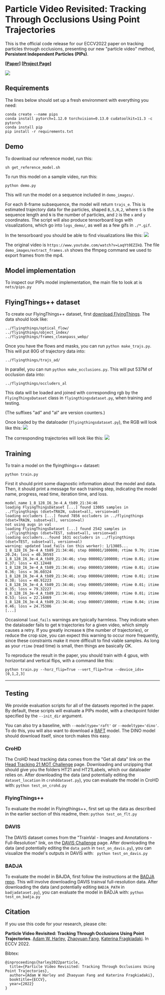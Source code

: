 # Particle Video Revisited: Tracking Through Occlusions Using Point Trajectories

This is the official code release for our ECCV2022 paper on tracking particles through occlusions, presenting our new "particle video" method, **Persistent Independent Particles (PIPs)**. 

**[[Paper](https://arxiv.org/abs/2204.04153)] [[Project Page](https://particle-video-revisited.github.io/)]**

<img src='https://particle-video-revisited.github.io/images/fig1.jpg'>


## Requirements

The lines below should set up a fresh environment with everything you need: 
```
conda create --name pips
conda install pytorch=1.12.0 torchvision=0.13.0 cudatoolkit=11.3 -c pytorch
conda install pip
pip install -r requirements.txt
```

## Demo

To download our reference model, run this:

```
sh get_reference_model.sh
```

To run this model on a sample video, run this:
```
python demo.py
```

This will run the model on a sequence included in `demo_images/`.

For each 8-frame subsequence, the model will return `trajs_e`. This is estimated trajectory data for the particles, shaped `B,S,N,2`, where `S` is the sequence length and `N` is the number of particles, and `2` is the `x` and `y` coordinates. The script will also produce tensorboard logs with visualizations, which go into `logs_demo/`, as well as a few gifs in `./*.gif`. 

In the tensorboard you should be able to find visualizations like this: 
<img src='https://particle-video-revisited.github.io/images/puppy_wide.gif'>

The original video is `https://www.youtube.com/watch?v=LaqYt0EZIkQ`. The file `demo_images/extract_frames.sh` shows the ffmpeg command we used to export frames from the mp4.

## Model implementation

To inspect our PIPs model implementation, the main file to look at is `nets/pips.py`

## FlyingThings++ dataset

To create our FlyingThings++ dataset, first [download FlyingThings](https://lmb.informatik.uni-freiburg.de/resources/datasets/SceneFlowDatasets.en.html). The data should look like:

```
../flyingthings/optical_flow/
../flyingthings/object_index/
../flyingthings/frames_cleanpass_webp/
```

Once you have the flows and masks, you can run `python make_trajs.py`. This will put 80G of trajectory data into:
```
../flyingthings/trajs_ad/
```

In parallel, you can run `python make_occlusions.py`. This will put 537M of occlusion data into:

```
../flyingthings/occluders_al
```

This data will be loaded and joined with corresponding rgb by the `FlyingThingsDataset` class in `flyingthingsdataset.py`, when training and testing.

(The suffixes "ad" and "al" are version counters.)

Once loaded by the dataloader (`flyingthingsdataset.py`), the RGB will look like this:
<img src='https://particle-video-revisited.github.io/images/flt_rgbs.gif'>

The corresponding trajectories will look like this:
<img src='https://particle-video-revisited.github.io/images/flt_trajs.gif'>


## Training

To train a model on the flyingthings++ dataset:

```
python train.py
```

First it should print some diagnostic information about the model and data. Then, it should print a message for each training step, indicating the model name, progress, read time, iteration time, and loss. 

```
model_name 1_8_128_I6_3e-4_A_tb89_21:34:46
loading FlyingThingsDataset [...] found 13085 samples in ../flyingthings (dset=TRAIN, subset=all, version=ad)
loading occluders [...] found 7856 occluders in ../flyingthings (dset=TRAIN, subset=all, version=al)
not using augs in val
loading FlyingThingsDataset [...] found 2542 samples in ../flyingthings (dset=TEST, subset=all, version=ad)
loading occluders...found 1631 occluders in ../flyingthings (dset=TEST, subset=all, version=al)
warning: updated load_fails (on this worker): 1/13085...
1_8_128_I6_3e-4_A_tb89_21:34:46; step 000001/100000; rtime 9.79; itime 20.24; loss = 40.30593
1_8_128_I6_3e-4_A_tb89_21:34:46; step 000002/100000; rtime 0.01; itime 0.37; loss = 43.12448
1_8_128_I6_3e-4_A_tb89_21:34:46; step 000003/100000; rtime 0.01; itime 0.36; loss = 36.60324
1_8_128_I6_3e-4_A_tb89_21:34:46; step 000004/100000; rtime 0.01; itime 0.38; loss = 40.91223
1_8_128_I6_3e-4_A_tb89_21:34:46; step 000005/100000; rtime 0.01; itime 0.35; loss = 79.32227
1_8_128_I6_3e-4_A_tb89_21:34:46; step 000006/100000; rtime 0.01; itime 0.53; loss = 22.14469
1_8_128_I6_3e-4_A_tb89_21:34:46; step 000007/100000; rtime 0.04; itime 0.46; loss = 24.75386
[...]
```
Occasional `load_fails` warnings are typically harmless. They indicate when the dataloader fails to get `N` trajectories for a given video, which simply causes a retry. If you greatly increase `N` (the number of trajectories), or reduce the crop size, you can expect this warning to occur more frequently, since these constraints make it more difficult to find viable samples. As long as your `rtime` (read time) is small, then things are basically OK. 

To reproduce the result in the paper, you should train with 4 gpus, with horizontal and vertical flips, with a command like this:
```
python train.py --horz_flip=True --vert_flip=True --device_ids=[0,1,2,3]
```

***
## Testing

We provide evaluation scripts for all of the datasets reported in the paper. By default, these scripts will evaluate a PIPs model, with a checkpoint folder specified by the `--init_dir` argument.

You can also try a baseline, with `--modeltype='raft'` or `--modeltype='dino'`. To do this, you will also want to download a [RAFT](https://github.com/princeton-vl/RAFT) model. The DINO model should download itself, since torch makes this easy.

### CroHD

The CroHD head tracking data comes from the "Get all data" link on the [Head Tracking 21 MOT Challenge](https://motchallenge.net/data/Head_Tracking_21/) page. Downloading and unzipping that should give you the folders HT21 and HT21Labels, which our dataloader relies on. After downloading the data (and potentially editing the `dataset_location` in `crohddataset.py`), you can evaluate the model in CroHD with: `python test_on_crohd.py`

### FlyingThings++

To evaluate the model in Flyingthings++, first set up the data as described in the earlier section of this readme, then: `python test_on_flt.py`

### DAVIS

The DAVIS dataset comes from the "TrainVal - Images and Annotations - Full-Resolution" link, on the [DAVIS Challenge](https://davischallenge.org/davis2017/code.html) page. After downloading the data (and potentially editing the `data_path` in `test_on_davis.py`), you can visualize the model's outputs in DAVIS with: `
python test_on_davis.py`

### BADJA

To evaluate the model in BAJDA, first follow the instructions at the [BADJA repo](https://github.com/benjiebob/BADJA). This will involve downloading DAVIS trainval full-resolution data. After downloading the data (and potentially editing `BADJA_PATH` in `badjadataset.py`), you can evaluate the model in BADJA with: `python test_on_badja.py`



## Citation

If you use this code for your research, please cite:

**Particle Video Revisited: Tracking Through Occlusions Using Point Trajectories**.
[Adam W. Harley](https://cs.cmu.edu/~aharley),
[Zhaoyuan Fang](https://zfang399.github.io/),
[Katerina Fragkiadaki](http://cs.cmu.edu/~katef/). In ECCV 2022.

Bibtex:
```
@inproceedings{harley2022particle,
  title={Particle Video Revisited: Tracking Through Occlusions Using Point Trajectories},
  author={Adam W Harley and Zhaoyuan Fang and Katerina Fragkiadaki},
  booktitle={ECCV},
  year={2022}
}
```

